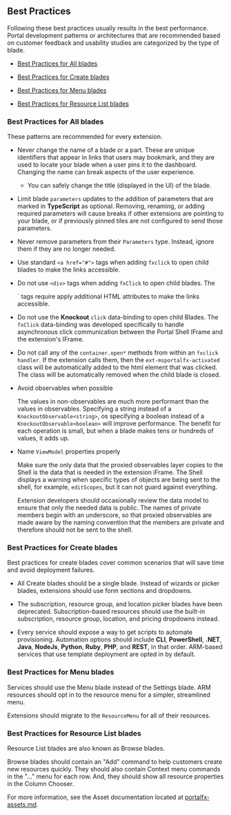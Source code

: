 
<a name="best-practices"></a>
## Best Practices

Following these best practices usually results in the best performance. Portal development patterns or architectures that are recommended based on customer feedback and usability studies are categorized by the type of blade.

* [Best Practices for All blades](#best-practices-for-all-blades)

* [Best Practices for Create blades](#best-practices-for-create-blades)

* [Best Practices for Menu blades](#best-practices-for-menu-blades)

* [Best Practices for Resource List blades](#best-practices-for-resource-list-blades)
	
<a name="best-practices-best-practices-for-all-blades"></a>
### Best Practices for All blades

These patterns are recommended for every extension.

* Never change the name of a blade or a part. These are unique identifiers that appear in links that users may bookmark, and they are used to locate your blade when a user pins it to the dashboard. Changing the name can break aspects of the user experience.

  * You can safely change the title (displayed in the UI) of the blade.

* Limit blade `parameters` updates to the addition of parameters that are marked in **TypeScript** as optional. Removing, renaming, or adding required parameters will cause breaks if other extensions are pointing to your blade, or if previously pinned tiles are not configured to send those parameters.

* Never remove parameters from their `Parameters` type.  Instead, ignore them if they are no longer needed.

* Use standard `<a href="#">` tags when adding `fxclick` to open child blades to make the links accessible.

* Do not use `<div>` tags when adding `fxClick` to open child blades. The <div>` tags require apply additional HTML attributes to make the links accessible.

* Do not use the **Knockout** `click` data-binding to open child Blades. The `fxClick` data-binding was developed specifically to handle asynchronous click communication between the Portal Shell IFrame and the  extension's IFrame.

* Do not call any of the `container.open*` methods from within an `fxclick handler`.  If the extension calls them, then the `ext-msportalfx-activated` class will be automatically added to the html element that was clicked. The class will be automatically removed when the child blade is closed.

* Avoid observables when possible

  The values in non-observables are much more performant than the values in observables.  Specifying a string instead of a `KnockoutObservable<string>`, os specifying a boolean instead of a `KnockoutObservable<boolean>` will improve performance. The benefit for each operation is small, but when a blade makes tens or hundreds of values, it adds up.
  
* Name `ViewModel` properties properly

  Make sure the only data that the proxied observables layer copies to the Shell is the data that is needed in the extension iFrame. The Shell displays a warning when specific types of objects are being sent to the shell, for example, `editScopes`, but it can not guard against everything. 

  Extension developers should occasionally review the data model to ensure that only the needed data is public.  The names of private members begin with an underscore, so that proxied observables are made aware by the naming convention that the members are private and therefore should not be sent to the shell.

<a name="best-practices-best-practices-for-create-blades"></a>
### Best Practices for Create blades

Best practices for create blades cover common scenarios that will save time and avoid deployment failures.

* All Create blades should be a single blade. Instead of wizards or picker blades, extensions should use form sections and dropdowns.

* The subscription, resource group, and location picker blades have been deprecated.  Subscription-based resources should use the built-in subscription, resource group, location, and pricing dropdowns instead.

* Every service should expose a way to get scripts to automate provisioning. Automation options should include **CLI**, **PowerShell**, **.NET**, **Java**, **NodeJs**, **Python**, **Ruby**, **PHP**, and **REST**, in that order. ARM-based services that use template deployment are opted in by default.

<a name="best-practices-best-practices-for-menu-blades"></a>
### Best Practices for Menu blades

Services should use the Menu blade instead of the Settings blade. ARM resources should opt in to the resource menu for a simpler, streamlined menu.

Extensions should migrate to the `ResourceMenu` for all of their resources.


<a name="best-practices-best-practices-for-resource-list-blades"></a>
### Best Practices for Resource List blades

  Resource List blades are also known as Browse blades.

  Browse blades should contain an "Add" command to help customers create new resources quickly. They should also contain Context menu commands in the "..." menu for each row. And, they should show all resource properties in the Column Chooser.

  For more information, see the Asset documentation located at [portalfx-assets.md](portalfx-assets.md).

